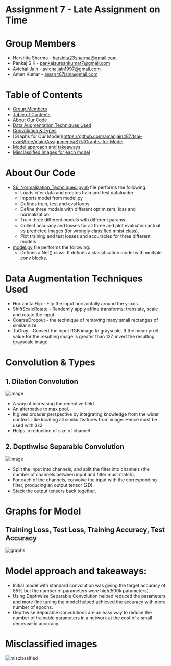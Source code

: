 # Assignment 7 - Late Assignment on Time

# Group Members
- Harshita Sharma - harshita23sharma@gmail.com
- Pankaj S K - pankajsureshkumar7@gmail.com
- Avichal Jain - avichaljain1997@gmail.com
- Aman Kumar - aman487jain@gmail.com

# Table of Contents
- [Group Members](https://github.com/amanjain487/tsai-eva6/blob/main/Assignments/S7/README.md#group-members)
- [Table of Contents](https://github.com/amanjain487/tsai-eva6/tree/main/Assignments/S7#table-of-contents)
- [About Our Code](https://github.com/amanjain487/tsai-eva6/tree/main/Assignments/S7#about-our-code)
- [Data Augmentation Techniques Used](https://github.com/amanjain487/tsai-eva6/tree/main/Assignments/S7/#Data-Augmentation-Techniques-Used)
- [Convolution & Types](https://github.com/amanjain487/tsai-eva6/tree/main/Assignments/S7#Convolution-&-Types)
- [Graphs for Our Model](https://github.com/amanjain487/tsai-eva6/tree/main/Assignments/S7/#Graphs-for-Model
- [Model approach and takeaways](https://github.com/amanjain487/tsai-eva6/tree/main/Assignments/S7#Model-approach-and-takeaways)
- [Misclassified Images for each model](https://github.com/amanjain487/tsai-eva6/tree/main/Assignments/S7#Misclassified-images)
    
# About Our Code
- [S6_Normalization_Techniques.ipynb](https://github.com/amanjain487/tsai-eva6/blob/main/Assignments/S7/S7_Convolution_Techniques.ipynb) file performs the following:
    - Loads cifer data and creates train and test dataloader
    - Imports model from model.py
    - Defines train, test and eval loops
    - Define three models with different optimizers, loss and normalization.
    - Train three different models with different params
    - Collect accuracy and losses for all three and plot evaluation actual vs predicted images (for wrongly classified mnist class).
    - Plot training and test losses and accuracies for three different models
- [model.py](https://github.com/amanjain487/tsai-eva6/blob/main/Assignments/S7/model.py) file performs the following:
    - Defines a Net() class. It defines a classification model with multiple conv blocks.

# Data Augmentation Techniques Used
- HorizontalFlip - Flip the input horizontally around the y-axis.
- ShiftScaleRotate - Randomly apply affine transforms: translate, scale and rotate the input.
- CoarseDropout - the technique of removing many small rectanges of similar size.
- ToGray - Convert the input RGB image to grayscale. If the mean pixel value for the resulting image is greater than 127, invert the resulting grayscale image.

# Convolution & Types
## 1. Dilation Convolution
![image](https://user-images.githubusercontent.com/16293041/122604966-68fbc600-d094-11eb-80b2-c4a220865ee0.png)
- A way of increasing the receptive field.
- An alternative to max pool.
- It gives broader perspective by integrating knowledge from the wider context. Like locating all similar features from image. Hence must be used with 3x3
- Helps in reduction of size of channel
## 2. Depthwise Separable Convolution
![image](https://user-images.githubusercontent.com/16293041/122604869-42d62600-d094-11eb-9594-aef642247f9c.png)
- Split the input into channels, and split the filter into channels (the number of channels between input and filter must match).
- For each of the channels, convolve the input with the corresponding filter, producing an output tensor (2D).
- Stack the output tensors back together.


# Graphs for Model
## Training Loss, Test Loss, Training Accuracy, Test Accuracy
![graphs](https://user-images.githubusercontent.com/16293041/122614291-00b4e080-d0a4-11eb-9b4e-c83986c8b59e.png)


# Model approach and takeaways:
- Initial model with standard convolution was giving the target accuracy of 85% but the number of parameters were high(500k parameters).
- Using Depthwise Separable Convolution helped reduced the parameters and more fine tuning the model helped achieved the accuracy with more number of epochs.
- Depthwise Separable Convolutions are an easy way to reduce the number of trainable parameters in a network at the cost of a small decrease in accuracy.

# Misclassified images
![misclassified](https://user-images.githubusercontent.com/16293041/122615888-f811d980-d0a6-11eb-9bbc-4838fa56da6b.png)

